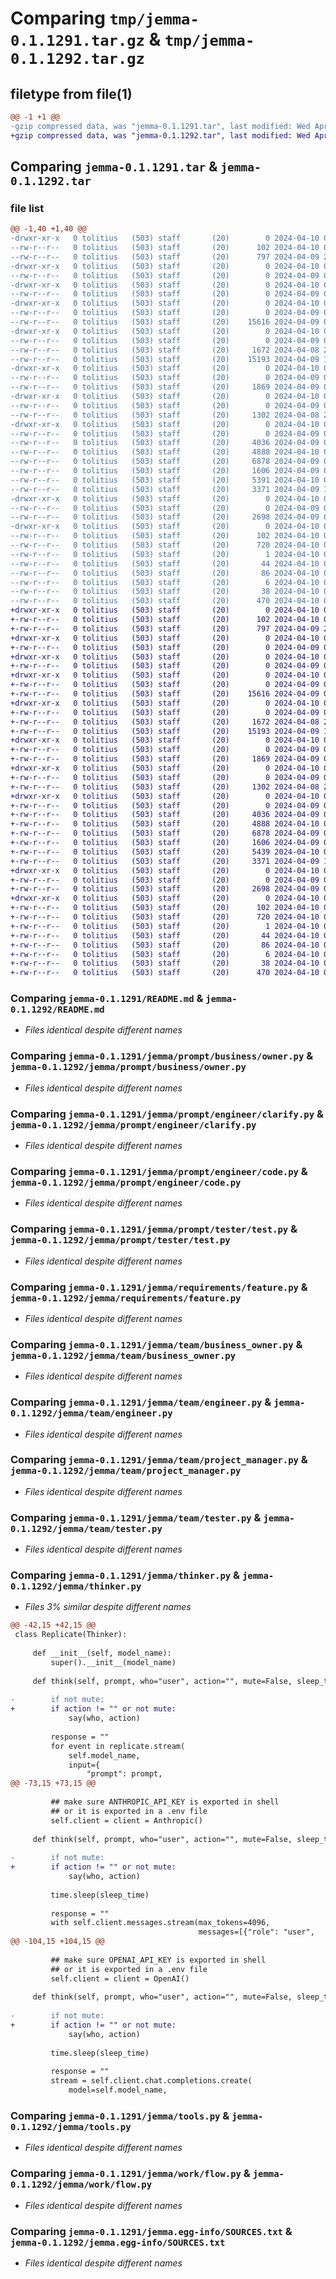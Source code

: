 # Comparing `tmp/jemma-0.1.1291.tar.gz` & `tmp/jemma-0.1.1292.tar.gz`

## filetype from file(1)

```diff
@@ -1 +1 @@
-gzip compressed data, was "jemma-0.1.1291.tar", last modified: Wed Apr 10 01:42:22 2024, max compression
+gzip compressed data, was "jemma-0.1.1292.tar", last modified: Wed Apr 10 01:45:42 2024, max compression
```

## Comparing `jemma-0.1.1291.tar` & `jemma-0.1.1292.tar`

### file list

```diff
@@ -1,40 +1,40 @@
-drwxr-xr-x   0 tolitius   (503) staff       (20)        0 2024-04-10 01:42:22.971976 jemma-0.1.1291/
--rw-r--r--   0 tolitius   (503) staff       (20)      102 2024-04-10 01:42:22.971554 jemma-0.1.1291/PKG-INFO
--rw-r--r--   0 tolitius   (503) staff       (20)      797 2024-04-09 23:33:37.000000 jemma-0.1.1291/README.md
-drwxr-xr-x   0 tolitius   (503) staff       (20)        0 2024-04-10 01:42:22.954894 jemma-0.1.1291/jemma/
--rw-r--r--   0 tolitius   (503) staff       (20)        0 2024-04-09 05:18:01.000000 jemma-0.1.1291/jemma/__init__.py
-drwxr-xr-x   0 tolitius   (503) staff       (20)        0 2024-04-10 01:42:22.959994 jemma-0.1.1291/jemma/prompt/
--rw-r--r--   0 tolitius   (503) staff       (20)        0 2024-04-09 05:29:33.000000 jemma-0.1.1291/jemma/prompt/__init__.py
-drwxr-xr-x   0 tolitius   (503) staff       (20)        0 2024-04-10 01:42:22.961087 jemma-0.1.1291/jemma/prompt/business/
--rw-r--r--   0 tolitius   (503) staff       (20)        0 2024-04-09 05:29:44.000000 jemma-0.1.1291/jemma/prompt/business/__init__.py
--rw-r--r--   0 tolitius   (503) staff       (20)    15616 2024-04-09 00:41:16.000000 jemma-0.1.1291/jemma/prompt/business/owner.py
-drwxr-xr-x   0 tolitius   (503) staff       (20)        0 2024-04-10 01:42:22.963050 jemma-0.1.1291/jemma/prompt/engineer/
--rw-r--r--   0 tolitius   (503) staff       (20)        0 2024-04-09 05:29:40.000000 jemma-0.1.1291/jemma/prompt/engineer/__init__.py
--rw-r--r--   0 tolitius   (503) staff       (20)     1672 2024-04-08 20:02:41.000000 jemma-0.1.1291/jemma/prompt/engineer/clarify.py
--rw-r--r--   0 tolitius   (503) staff       (20)    15193 2024-04-09 19:55:34.000000 jemma-0.1.1291/jemma/prompt/engineer/code.py
-drwxr-xr-x   0 tolitius   (503) staff       (20)        0 2024-04-10 01:42:22.964319 jemma-0.1.1291/jemma/prompt/tester/
--rw-r--r--   0 tolitius   (503) staff       (20)        0 2024-04-09 05:29:52.000000 jemma-0.1.1291/jemma/prompt/tester/__init__.py
--rw-r--r--   0 tolitius   (503) staff       (20)     1869 2024-04-09 05:44:45.000000 jemma-0.1.1291/jemma/prompt/tester/test.py
-drwxr-xr-x   0 tolitius   (503) staff       (20)        0 2024-04-10 01:42:22.965736 jemma-0.1.1291/jemma/requirements/
--rw-r--r--   0 tolitius   (503) staff       (20)        0 2024-04-09 05:29:18.000000 jemma-0.1.1291/jemma/requirements/__init__.py
--rw-r--r--   0 tolitius   (503) staff       (20)     1302 2024-04-08 23:31:38.000000 jemma-0.1.1291/jemma/requirements/feature.py
-drwxr-xr-x   0 tolitius   (503) staff       (20)        0 2024-04-10 01:42:22.969403 jemma-0.1.1291/jemma/team/
--rw-r--r--   0 tolitius   (503) staff       (20)        0 2024-04-09 05:29:16.000000 jemma-0.1.1291/jemma/team/__init__.py
--rw-r--r--   0 tolitius   (503) staff       (20)     4036 2024-04-09 05:43:50.000000 jemma-0.1.1291/jemma/team/business_owner.py
--rw-r--r--   0 tolitius   (503) staff       (20)     4888 2024-04-10 01:17:50.000000 jemma-0.1.1291/jemma/team/engineer.py
--rw-r--r--   0 tolitius   (503) staff       (20)     6878 2024-04-09 05:44:06.000000 jemma-0.1.1291/jemma/team/project_manager.py
--rw-r--r--   0 tolitius   (503) staff       (20)     1606 2024-04-09 05:44:11.000000 jemma-0.1.1291/jemma/team/tester.py
--rw-r--r--   0 tolitius   (503) staff       (20)     5391 2024-04-10 01:42:03.000000 jemma-0.1.1291/jemma/thinker.py
--rw-r--r--   0 tolitius   (503) staff       (20)     3371 2024-04-09 19:42:05.000000 jemma-0.1.1291/jemma/tools.py
-drwxr-xr-x   0 tolitius   (503) staff       (20)        0 2024-04-10 01:42:22.970821 jemma-0.1.1291/jemma/work/
--rw-r--r--   0 tolitius   (503) staff       (20)        0 2024-04-09 05:29:26.000000 jemma-0.1.1291/jemma/work/__init__.py
--rw-r--r--   0 tolitius   (503) staff       (20)     2698 2024-04-09 05:43:40.000000 jemma-0.1.1291/jemma/work/flow.py
-drwxr-xr-x   0 tolitius   (503) staff       (20)        0 2024-04-10 01:42:22.959345 jemma-0.1.1291/jemma.egg-info/
--rw-r--r--   0 tolitius   (503) staff       (20)      102 2024-04-10 01:42:22.000000 jemma-0.1.1291/jemma.egg-info/PKG-INFO
--rw-r--r--   0 tolitius   (503) staff       (20)      720 2024-04-10 01:42:22.000000 jemma-0.1.1291/jemma.egg-info/SOURCES.txt
--rw-r--r--   0 tolitius   (503) staff       (20)        1 2024-04-10 01:42:22.000000 jemma-0.1.1291/jemma.egg-info/dependency_links.txt
--rw-r--r--   0 tolitius   (503) staff       (20)       44 2024-04-10 01:42:22.000000 jemma-0.1.1291/jemma.egg-info/entry_points.txt
--rw-r--r--   0 tolitius   (503) staff       (20)       86 2024-04-10 01:42:22.000000 jemma-0.1.1291/jemma.egg-info/requires.txt
--rw-r--r--   0 tolitius   (503) staff       (20)        6 2024-04-10 01:42:22.000000 jemma-0.1.1291/jemma.egg-info/top_level.txt
--rw-r--r--   0 tolitius   (503) staff       (20)       38 2024-04-10 01:42:22.972143 jemma-0.1.1291/setup.cfg
--rw-r--r--   0 tolitius   (503) staff       (20)      470 2024-04-10 01:42:19.000000 jemma-0.1.1291/setup.py
+drwxr-xr-x   0 tolitius   (503) staff       (20)        0 2024-04-10 01:45:42.886420 jemma-0.1.1292/
+-rw-r--r--   0 tolitius   (503) staff       (20)      102 2024-04-10 01:45:42.886040 jemma-0.1.1292/PKG-INFO
+-rw-r--r--   0 tolitius   (503) staff       (20)      797 2024-04-09 23:33:37.000000 jemma-0.1.1292/README.md
+drwxr-xr-x   0 tolitius   (503) staff       (20)        0 2024-04-10 01:45:42.870072 jemma-0.1.1292/jemma/
+-rw-r--r--   0 tolitius   (503) staff       (20)        0 2024-04-09 05:18:01.000000 jemma-0.1.1292/jemma/__init__.py
+drwxr-xr-x   0 tolitius   (503) staff       (20)        0 2024-04-10 01:45:42.874730 jemma-0.1.1292/jemma/prompt/
+-rw-r--r--   0 tolitius   (503) staff       (20)        0 2024-04-09 05:29:33.000000 jemma-0.1.1292/jemma/prompt/__init__.py
+drwxr-xr-x   0 tolitius   (503) staff       (20)        0 2024-04-10 01:45:42.876198 jemma-0.1.1292/jemma/prompt/business/
+-rw-r--r--   0 tolitius   (503) staff       (20)        0 2024-04-09 05:29:44.000000 jemma-0.1.1292/jemma/prompt/business/__init__.py
+-rw-r--r--   0 tolitius   (503) staff       (20)    15616 2024-04-09 00:41:16.000000 jemma-0.1.1292/jemma/prompt/business/owner.py
+drwxr-xr-x   0 tolitius   (503) staff       (20)        0 2024-04-10 01:45:42.878277 jemma-0.1.1292/jemma/prompt/engineer/
+-rw-r--r--   0 tolitius   (503) staff       (20)        0 2024-04-09 05:29:40.000000 jemma-0.1.1292/jemma/prompt/engineer/__init__.py
+-rw-r--r--   0 tolitius   (503) staff       (20)     1672 2024-04-08 20:02:41.000000 jemma-0.1.1292/jemma/prompt/engineer/clarify.py
+-rw-r--r--   0 tolitius   (503) staff       (20)    15193 2024-04-09 19:55:34.000000 jemma-0.1.1292/jemma/prompt/engineer/code.py
+drwxr-xr-x   0 tolitius   (503) staff       (20)        0 2024-04-10 01:45:42.879765 jemma-0.1.1292/jemma/prompt/tester/
+-rw-r--r--   0 tolitius   (503) staff       (20)        0 2024-04-09 05:29:52.000000 jemma-0.1.1292/jemma/prompt/tester/__init__.py
+-rw-r--r--   0 tolitius   (503) staff       (20)     1869 2024-04-09 05:44:45.000000 jemma-0.1.1292/jemma/prompt/tester/test.py
+drwxr-xr-x   0 tolitius   (503) staff       (20)        0 2024-04-10 01:45:42.881099 jemma-0.1.1292/jemma/requirements/
+-rw-r--r--   0 tolitius   (503) staff       (20)        0 2024-04-09 05:29:18.000000 jemma-0.1.1292/jemma/requirements/__init__.py
+-rw-r--r--   0 tolitius   (503) staff       (20)     1302 2024-04-08 23:31:38.000000 jemma-0.1.1292/jemma/requirements/feature.py
+drwxr-xr-x   0 tolitius   (503) staff       (20)        0 2024-04-10 01:45:42.884247 jemma-0.1.1292/jemma/team/
+-rw-r--r--   0 tolitius   (503) staff       (20)        0 2024-04-09 05:29:16.000000 jemma-0.1.1292/jemma/team/__init__.py
+-rw-r--r--   0 tolitius   (503) staff       (20)     4036 2024-04-09 05:43:50.000000 jemma-0.1.1292/jemma/team/business_owner.py
+-rw-r--r--   0 tolitius   (503) staff       (20)     4888 2024-04-10 01:17:50.000000 jemma-0.1.1292/jemma/team/engineer.py
+-rw-r--r--   0 tolitius   (503) staff       (20)     6878 2024-04-09 05:44:06.000000 jemma-0.1.1292/jemma/team/project_manager.py
+-rw-r--r--   0 tolitius   (503) staff       (20)     1606 2024-04-09 05:44:11.000000 jemma-0.1.1292/jemma/team/tester.py
+-rw-r--r--   0 tolitius   (503) staff       (20)     5439 2024-04-10 01:45:32.000000 jemma-0.1.1292/jemma/thinker.py
+-rw-r--r--   0 tolitius   (503) staff       (20)     3371 2024-04-09 19:42:05.000000 jemma-0.1.1292/jemma/tools.py
+drwxr-xr-x   0 tolitius   (503) staff       (20)        0 2024-04-10 01:45:42.885452 jemma-0.1.1292/jemma/work/
+-rw-r--r--   0 tolitius   (503) staff       (20)        0 2024-04-09 05:29:26.000000 jemma-0.1.1292/jemma/work/__init__.py
+-rw-r--r--   0 tolitius   (503) staff       (20)     2698 2024-04-09 05:43:40.000000 jemma-0.1.1292/jemma/work/flow.py
+drwxr-xr-x   0 tolitius   (503) staff       (20)        0 2024-04-10 01:45:42.873613 jemma-0.1.1292/jemma.egg-info/
+-rw-r--r--   0 tolitius   (503) staff       (20)      102 2024-04-10 01:45:42.000000 jemma-0.1.1292/jemma.egg-info/PKG-INFO
+-rw-r--r--   0 tolitius   (503) staff       (20)      720 2024-04-10 01:45:42.000000 jemma-0.1.1292/jemma.egg-info/SOURCES.txt
+-rw-r--r--   0 tolitius   (503) staff       (20)        1 2024-04-10 01:45:42.000000 jemma-0.1.1292/jemma.egg-info/dependency_links.txt
+-rw-r--r--   0 tolitius   (503) staff       (20)       44 2024-04-10 01:45:42.000000 jemma-0.1.1292/jemma.egg-info/entry_points.txt
+-rw-r--r--   0 tolitius   (503) staff       (20)       86 2024-04-10 01:45:42.000000 jemma-0.1.1292/jemma.egg-info/requires.txt
+-rw-r--r--   0 tolitius   (503) staff       (20)        6 2024-04-10 01:45:42.000000 jemma-0.1.1292/jemma.egg-info/top_level.txt
+-rw-r--r--   0 tolitius   (503) staff       (20)       38 2024-04-10 01:45:42.886536 jemma-0.1.1292/setup.cfg
+-rw-r--r--   0 tolitius   (503) staff       (20)      470 2024-04-10 01:45:39.000000 jemma-0.1.1292/setup.py
```

### Comparing `jemma-0.1.1291/README.md` & `jemma-0.1.1292/README.md`

 * *Files identical despite different names*

### Comparing `jemma-0.1.1291/jemma/prompt/business/owner.py` & `jemma-0.1.1292/jemma/prompt/business/owner.py`

 * *Files identical despite different names*

### Comparing `jemma-0.1.1291/jemma/prompt/engineer/clarify.py` & `jemma-0.1.1292/jemma/prompt/engineer/clarify.py`

 * *Files identical despite different names*

### Comparing `jemma-0.1.1291/jemma/prompt/engineer/code.py` & `jemma-0.1.1292/jemma/prompt/engineer/code.py`

 * *Files identical despite different names*

### Comparing `jemma-0.1.1291/jemma/prompt/tester/test.py` & `jemma-0.1.1292/jemma/prompt/tester/test.py`

 * *Files identical despite different names*

### Comparing `jemma-0.1.1291/jemma/requirements/feature.py` & `jemma-0.1.1292/jemma/requirements/feature.py`

 * *Files identical despite different names*

### Comparing `jemma-0.1.1291/jemma/team/business_owner.py` & `jemma-0.1.1292/jemma/team/business_owner.py`

 * *Files identical despite different names*

### Comparing `jemma-0.1.1291/jemma/team/engineer.py` & `jemma-0.1.1292/jemma/team/engineer.py`

 * *Files identical despite different names*

### Comparing `jemma-0.1.1291/jemma/team/project_manager.py` & `jemma-0.1.1292/jemma/team/project_manager.py`

 * *Files identical despite different names*

### Comparing `jemma-0.1.1291/jemma/team/tester.py` & `jemma-0.1.1292/jemma/team/tester.py`

 * *Files identical despite different names*

### Comparing `jemma-0.1.1291/jemma/thinker.py` & `jemma-0.1.1292/jemma/thinker.py`

 * *Files 3% similar despite different names*

```diff
@@ -42,15 +42,15 @@
 class Replicate(Thinker):
 
     def __init__(self, model_name):
         super().__init__(model_name)
 
     def think(self, prompt, who="user", action="", mute=False, sleep_time=0):
 
-        if not mute:
+        if action != "" or not mute:
             say(who, action)
 
         response = ""
         for event in replicate.stream(
             self.model_name,
             input={
                 "prompt": prompt,
@@ -73,15 +73,15 @@
 
         ## make sure ANTHROPIC_API_KEY is exported in shell
         ## or it is exported in a .env file
         self.client = client = Anthropic()
 
     def think(self, prompt, who="user", action="", mute=False, sleep_time=1): # sleep not to exceed the rate limit
 
-        if not mute:
+        if action != "" or not mute:
             say(who, action)
 
         time.sleep(sleep_time)
 
         response = ""
         with self.client.messages.stream(max_tokens=4096,
                                          messages=[{"role": "user",
@@ -104,15 +104,15 @@
 
         ## make sure OPENAI_API_KEY is exported in shell
         ## or it is exported in a .env file
         self.client = client = OpenAI()
 
     def think(self, prompt, who="user", action="", mute=False, sleep_time=2): # sleep not to exceed the rate limit
 
-        if not mute:
+        if action != "" or not mute:
             say(who, action)
 
         time.sleep(sleep_time)
 
         response = ""
         stream = self.client.chat.completions.create(
             model=self.model_name,
```

### Comparing `jemma-0.1.1291/jemma/tools.py` & `jemma-0.1.1292/jemma/tools.py`

 * *Files identical despite different names*

### Comparing `jemma-0.1.1291/jemma/work/flow.py` & `jemma-0.1.1292/jemma/work/flow.py`

 * *Files identical despite different names*

### Comparing `jemma-0.1.1291/jemma.egg-info/SOURCES.txt` & `jemma-0.1.1292/jemma.egg-info/SOURCES.txt`

 * *Files identical despite different names*

